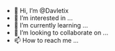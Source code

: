 - 👋 Hi, I’m @Davletix
- 👀 I’m interested in ...
- 🌱 I’m currently learning ...
- 💞️ I’m looking to collaborate on ...
- 📫 How to reach me ...

<!---
Davletix/Davletix is a ✨ special ✨ repository because its `README.md` (this file) appears on your GitHub profile.
You can click the Preview link to take a look at your changes.
--->
